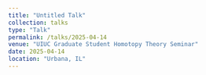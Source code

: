 ```yaml
---
title: "Untitled Talk"
collection: talks
type: "Talk"
permalink: /talks/2025-04-14
venue: "UIUC Graduate Student Homotopy Theory Seminar"
date: 2025-04-14
location: "Urbana, IL"
---
```

